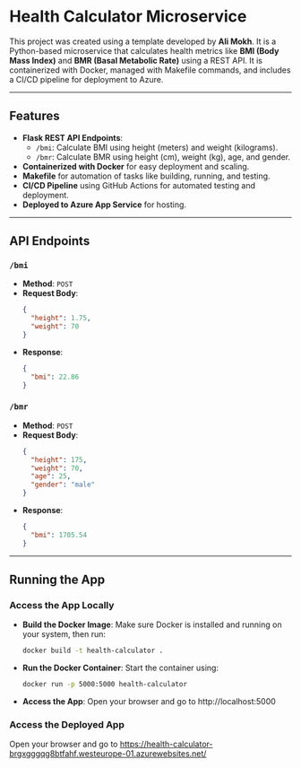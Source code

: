 # Health Calculator Microservice

This project was created using a template developed by **Ali Mokh**. It is a Python-based microservice that calculates health metrics like **BMI (Body Mass Index)** and **BMR (Basal Metabolic Rate)** using a REST API. It is containerized with Docker, managed with Makefile commands, and includes a CI/CD pipeline for deployment to Azure.

---

## Features

- **Flask REST API Endpoints**:
  - `/bmi`: Calculate BMI using height (meters) and weight (kilograms).
  - `/bmr`: Calculate BMR using height (cm), weight (kg), age, and gender.
- **Containerized with Docker** for easy deployment and scaling.
- **Makefile** for automation of tasks like building, running, and testing.
- **CI/CD Pipeline** using GitHub Actions for automated testing and deployment.
- **Deployed to Azure App Service** for hosting.

---

## API Endpoints

### `/bmi`

- **Method**: `POST`
- **Request Body**:
  ```json
  {
    "height": 1.75,
    "weight": 70
  }
  ```
- **Response**:
  ```json
  {
    "bmi": 22.86
  }
  ```

### `/bmr`

- **Method**: `POST`
- **Request Body**:
  ```json
  {
    "height": 175,
    "weight": 70,
    "age": 25,
    "gender": "male"
  }
  ```
- **Response**:
  ```json
  {
    "bmi": 1705.54
  }
  ```

---

## Running the App

### Access the App Locally

- **Build the Docker Image**:
  Make sure Docker is installed and running on your system, then run:

  ```bash
  docker build -t health-calculator .
  ```

- **Run the Docker Container**:
  Start the container using:

  ```bash
  docker run -p 5000:5000 health-calculator
  ```

- **Access the App**:
  Open your browser and go to http://localhost:5000

### Access the Deployed App

Open your browser and go to https://health-calculator-brgxgggqg8btfahf.westeurope-01.azurewebsites.net/
